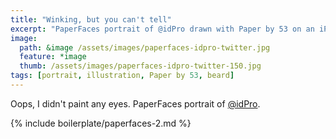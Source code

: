 ```yaml
---
title: "Winking, but you can't tell"
excerpt: "PaperFaces portrait of @idPro drawn with Paper by 53 on an iPad."
image: 
  path: &image /assets/images/paperfaces-idpro-twitter.jpg 
  feature: *image
  thumb: /assets/images/paperfaces-idpro-twitter-150.jpg
tags: [portrait, illustration, Paper by 53, beard]
---
```


Oops, I didn't paint any eyes. PaperFaces portrait of [@idPro](http://twitter.com/idPro).

{% include boilerplate/paperfaces-2.md %}
